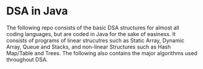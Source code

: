 # DSA in Java
The following repo consists of the basic DSA structures for almost all coding languages, but are coded in Java for the sake of easiness. It consists of programs of linear strucutres such as Static Array, Dynamic Array, Queue and Stacks, and non-linear Structures such as Hash Map/Table and Trees. The following also contains the major algorithms used throughout DSA. 
